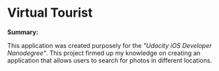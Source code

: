 # Virtual Tourist

**Summary:**

This application was created purposely for the *"Udacity iOS Developer Nanodegree"*. This project firmed up my knowledge on creating an application that allows users to search for photos in different locations.
